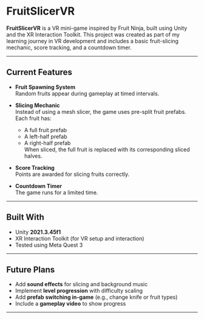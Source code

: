 # FruitSlicerVR

**FruitSlicerVR** is a VR mini-game inspired by Fruit Ninja, built using Unity and the XR Interaction Toolkit. 
This project was created as part of my learning journey in VR development and includes a basic fruit-slicing mechanic, score tracking, and a countdown timer.

---

## Current Features

- **Fruit Spawning System**  
  Random fruits appear during gameplay at timed intervals.

- **Slicing Mechanic**  
  Instead of using a mesh slicer, the game uses pre-split fruit prefabs. Each fruit has:
  - A full fruit prefab
  - A left-half prefab
  - A right-half prefab  
  When sliced, the full fruit is replaced with its corresponding sliced halves.

- **Score Tracking**  
  Points are awarded for slicing fruits correctly.

- **Countdown Timer**  
  The game runs for a limited time.

---

## Built With

- Unity **2021.3.45f1**
- XR Interaction Toolkit (for VR setup and interaction)
- Tested using Meta Quest 3

---

## Future Plans

- Add **sound effects** for slicing and background music
- Implement **level progression** with difficulty scaling
- Add **prefab switching in-game** (e.g., change knife or fruit types)
- Include a **gameplay video** to show progress

---
